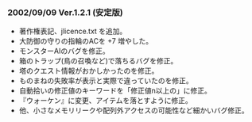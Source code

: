 
### 2002/09/09 Ver.1.2.1 (安定版)

 - 著作権表記、jlicence.txt を追加。
 - 大防御の守りの指輪のACを +7 増やした。
 - モンスターAIのバグを修正。
 - 箱のトラップ(鳥の召喚など)で落ちるバグを修正。
 - 塔のクエスト情報がおかしかったのを修正。
 - ものまねの失敗率が表示と実際で違っていたのを修正。
 - 自動拾いの修正値のキーワードを「修正値n以上の」に修正。
 - 『ウォーケン』に変更、アイテムを落とすように修正。
 - 他、小さなメモリリークや配列外アクセスの可能性など細かいバグ修正。
 
 